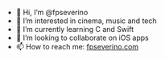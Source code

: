 - 👋 Hi, I’m @fpseverino
- 👀 I’m interested in cinema, music and tech
- 🌱 I’m currently learning C and Swift
- 💞️ I’m looking to collaborate on iOS apps
- 📫 How to reach me: [fpseverino.com](https://fpseverino.com)

<!---
fp-severino/fp-severino is a ✨ special ✨ repository because its `README.md` (this file) appears on your GitHub profile.
You can click the Preview link to take a look at your changes.
--->

